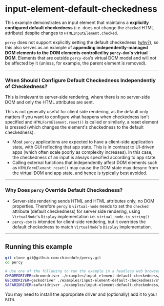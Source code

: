 # input-element-default-checkedness

This example demonstrates an input element that maintains a **explicitly configured default checkedness** (i.e. does not change the `checked` HTML attribute) despite changes to `HTMLInputElement.checked`.

`percy` does not support explicitly setting the default checkedness ([why?](#why-does-percy-override-default-checkedness)), so this also serves as an example of **appending independently-managed DOM elements to the DOM elements controlled by `percy-dom`'s virtual DOM**. Elements that are outside `percy-dom`'s virtual DOM model and will not be affected by it (unless, for example, the parent element is removed).

---

### When Should I Configure Default Checkedness Independently of Checkedness?

This is irrelevant to server-side rendering, where there is no server-side DOM and only the HTML attributes are sent.

This is not generally useful for client side rendering, as the default only matters if you want to configure what happens when checkedness isn't specified and `HTMLFormElement.reset()` is called or similarly, a reset element is pressed (which changes the element's checkedness to the default checkedness).
- Most `percy` applications are expected to have a client-side application state, with GUI reflecting that app state. This is in contrast to UI-driven apps (which often scale poorly as complexity increases). In this case, the checkedness of an input is always specified according to app state.
- Calling external functions that independently affect DOM elements such as `HTMLFormElement.reset()` may cause the DOM state may desync from the virtual DOM and app state, and hence is typically best avoided.

---

### Why Does `percy` Override Default Checkedness?

- Server-side rendering sends HTML and HTML attributes only, no DOM properties. Therefore `percy`'s `virtual-node` needs to set the `checked` attribute (default checkedness) for server side rendering, using `VirtualNode`'s `Display` implementation i.e. `virtual_node.to_string()`
- `percy-dom` is intended for client-side rendering, but it overrides the default checkedness to match `VirtualNode`'s `Display` implementation.

---

## Running this example

```sh
git clone git@github.com:chinedufn/percy.git
cd percy

# Use one of the following to run the example in a headless web browser
CHROMEDRIVER=chromedriver ./examples/input-element-default-checkedness/start.sh
GECKODRIVER=geckodriver ./examples/input-element-default-checkedness/start.sh
SAFARIDRIVER=safaridriver ./examples/input-element-default-checkedness/start.sh
```

You may need to install the appropriate driver and (optionally) add it to your `PATH`.
